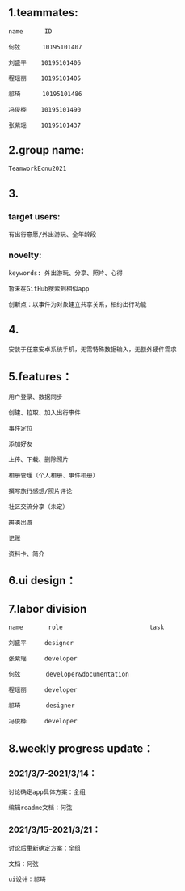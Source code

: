 # 

## 1.teammates:
  
    name      ID
  
    何弦      10195101407
  
    刘盛平    10195101406
  
    程瑶丽    10195101405
  
    祁琦      10195101486
  
    冯俊桦    10195101490
  
    张紫瑶    10195101437

## 2.group name: 

    TeamworkEcnu2021

## 3.

  ### target users:
  
    有出行意愿/外出游玩、全年龄段
  
  ### novelty:
  
    keywords: 外出游玩、分享、照片、心得
    
    暂未在GitHub搜索到相似app
    
    创新点：以事件为对象建立共享关系，相约出行功能

## 4.

    安装于任意安卓系统手机，无需特殊数据输入，无额外硬件需求

## 5.features：
    
    用户登录、数据同步
    
    创建、拉取、加入出行事件
    
    事件定位
    
    添加好友
    
    上传、下载、删除照片
    
    相册管理（个人相册、事件相册）
    
    撰写旅行感想/照片评论
    
    社区交流分享（未定）
    
    拼凑出游
    
    记账
    
    资料卡、简介

## 6.ui design：



## 7.labor division

    name       role                        task
    
    刘盛平     designer
    
    张紫瑶     developer
    
    何弦       developer&documentation
    
    程瑶丽     developer
    
    祁琦       designer
    
    冯俊桦     developer
    
## 8.weekly progress update：

  ### 2021/3/7-2021/3/14：
    
    讨论确定app具体方案：全组
                    
    编辑readme文档：何弦
  ### 2021/3/15-2021/3/21：
  
    讨论后重新确定方案：全组
    
    文档：何弦
    
    ui设计：祁琦
